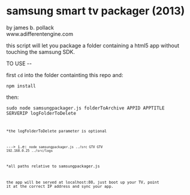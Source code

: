<h1>samsung smart tv packager (2013)</h1>
by james b. pollack<br>
www.adifferentengine.com<br>

this script will let you package a folder containing a html5 app without touching the samsung SDK.  

TO USE -- 

first <code>cd</code> into the folder containting this repo and:

<code>npm install </code>

then:

<code>sudo node samsungpackager.js folderToArchive APPID APPTITLE SERVERIP logFolderToDelete<code>

*the logFolderToDelete parameter is optional

---> i.e: <code>node samsungpackager.js ../src GTV GTV 192.168.0.25 ../src/logs</code>

*all paths relative to samsungpackager.js

the app will be served at localhost:80, just boot up your TV, point it at the correct IP address and sync your app.
